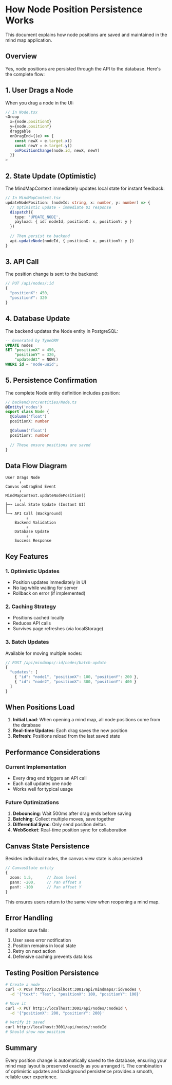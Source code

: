 # How Node Position Persistence Works

This document explains how node positions are saved and maintained in the mind map application.

## Overview

Yes, node positions are persisted through the API to the database. Here's the complete flow:

## 1. User Drags a Node

When you drag a node in the UI:

```typescript
// In Node.tsx
<Group
  x={node.positionX}
  y={node.positionY}
  draggable
  onDragEnd={(e) => {
    const newX = e.target.x()
    const newY = e.target.y()
    onPositionChange(node.id, newX, newY)
  }}
>
```

## 2. State Update (Optimistic)

The MindMapContext immediately updates local state for instant feedback:

```typescript
// In MindMapContext.tsx
updateNodePosition: (nodeId: string, x: number, y: number) => {
  // Optimistic update - immediate UI response
  dispatch({ 
    type: 'UPDATE_NODE', 
    payload: { id: nodeId, positionX: x, positionY: y } 
  })
  
  // Then persist to backend
  api.updateNode(nodeId, { positionX: x, positionY: y })
}
```

## 3. API Call

The position change is sent to the backend:

```typescript
// PUT /api/nodes/:id
{
  "positionX": 450,
  "positionY": 320
}
```

## 4. Database Update

The backend updates the Node entity in PostgreSQL:

```sql
-- Generated by TypeORM
UPDATE nodes 
SET "positionX" = 450, 
    "positionY" = 320,
    "updatedAt" = NOW()
WHERE id = 'node-uuid';
```

## 5. Persistence Confirmation

The complete Node entity definition includes position:

```typescript
// backend/src/entities/Node.ts
@Entity('nodes')
export class Node {
  @Column('float')
  positionX: number

  @Column('float') 
  positionY: number
  
  // These ensure positions are saved
}
```

## Data Flow Diagram

```
User Drags Node
      ↓
Canvas onDragEnd Event
      ↓
MindMapContext.updateNodePosition()
      ↓
├─→ Local State Update (Instant UI)
│
└─→ API Call (Background)
         ↓
    Backend Validation
         ↓
    Database Update
         ↓
    Success Response
```

## Key Features

### 1. **Optimistic Updates**
- Position updates immediately in UI
- No lag while waiting for server
- Rollback on error (if implemented)

### 2. **Caching Strategy**
- Positions cached locally
- Reduces API calls
- Survives page refreshes (via localStorage)

### 3. **Batch Updates**
Available for moving multiple nodes:
```typescript
// POST /api/mindmaps/:id/nodes/batch-update
{
  "updates": [
    { "id": "node1", "positionX": 100, "positionY": 200 },
    { "id": "node2", "positionX": 300, "positionY": 400 }
  ]
}
```

## When Positions Load

1. **Initial Load**: When opening a mind map, all node positions come from the database
2. **Real-time Updates**: Each drag saves the new position
3. **Refresh**: Positions reload from the last saved state

## Performance Considerations

### Current Implementation
- Every drag end triggers an API call
- Each call updates one node
- Works well for typical usage

### Future Optimizations
1. **Debouncing**: Wait 500ms after drag ends before saving
2. **Batching**: Collect multiple moves, save together
3. **Differential Sync**: Only send position deltas
4. **WebSocket**: Real-time position sync for collaboration

## Canvas State Persistence

Besides individual nodes, the canvas view state is also persisted:

```typescript
// CanvasState entity
{
  zoom: 1.5,      // Zoom level
  panX: -200,     // Pan offset X
  panY: -100      // Pan offset Y
}
```

This ensures users return to the same view when reopening a mind map.

## Error Handling

If position save fails:
1. User sees error notification
2. Position remains in local state
3. Retry on next action
4. Defensive caching prevents data loss

## Testing Position Persistence

```bash
# Create a node
curl -X POST http://localhost:3001/api/mindmaps/:id/nodes \
  -d '{"text": "Test", "positionX": 100, "positionY": 100}'

# Move it
curl -X PUT http://localhost:3001/api/nodes/:nodeId \
  -d '{"positionX": 200, "positionY": 200}'

# Verify it saved
curl http://localhost:3001/api/nodes/:nodeId
# Should show new position
```

## Summary

Every position change is automatically saved to the database, ensuring your mind map layout is preserved exactly as you arranged it. The combination of optimistic updates and background persistence provides a smooth, reliable user experience.